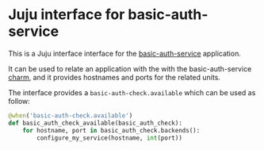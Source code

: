 # Juju interface for basic-auth-service

This is a Juju interface interface for
the [basic-auth-service](https://github.com/CanonicalLtd/basic-auth-service)
application.

It can be used to relate an application with the with the
basic-auth-service
[charm](https://github.com/CanonicalLtd/basic-auth-service-charm), and it
provides hostnames and ports for the related units.

The interface provides a `basic-auth-check.available` which can be used as
follow:

```python
@when('basic-auth-check.available')
def basic_auth_check_available(basic_auth_check):
    for hostname, port in basic_auth_check.backends():
        configure_my_service(hostname, int(port))
```
